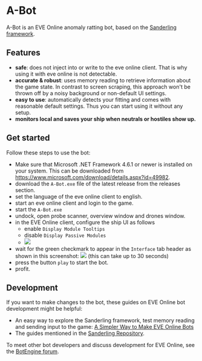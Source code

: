 # A-Bot

A-Bot is an EVE Online anomaly ratting bot, based on the [Sanderling framework](https://forum.botengine.org/tags/sanderling).

## Features

* **safe**: does not inject into or write to the eve online client. That is why using it with eve online is not detectable.
* **accurate & robust**: uses memory reading to retrieve information about the game state. In contrast to screen scraping, this approach won't be thrown off by a noisy background or non-default UI settings.
* **easy to use**: automatically detects your fitting and comes with reasonable default settings. Thus you can start using it without any setup.
* **monitors local and saves your ship when neutrals or hostiles show up.**


## Get started

Follow these steps to use the bot:

+ Make sure that Microsoft .NET Framework 4.6.1 or newer is installed on your system. This can be downloaded from https://www.microsoft.com/download/details.aspx?id=49982.
+ download the `A-Bot.exe` file of the latest release from the releases section.
+ set the language of the eve online client to english.
+ start an eve online client and login to the game.
+ start the `A-Bot.exe`
+ undock, open probe scanner, overview window and drones window.
+ in the EVE Online client, configure the ship UI as follows
  + enable `Display Module Tooltips`
  + disable `Display Passive Modules`
  + ![](./doc/image/eve.shipui.options.png)
+ wait for the green checkmark to appear in the `Interface` tab header as shown in this screenshot: ![](./doc/image/bot.start.png) (this can take up to 30 seconds)
+ press the button `play` to start the bot.
+ profit.

## Development

If you want to make changes to the bot, these guides on EVE Online bot development might be helpful:
+ An easy way to explore the Sanderling framework, test memory reading and sending input to the game: [A Simpler Way to Make EVE Online Bots](https://forum.botengine.org/t/a-simpler-way-to-make-eve-online-bots/2372)
+ The guides mentioned in the [Sanderling Repository](https://github.com/Arcitectus/Sanderling).

To meet other bot developers and discuss development for EVE Online, see the [BotEngine forum](https://forum.botengine.org/tags/eve-online).

